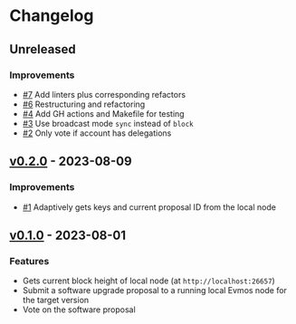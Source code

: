 <!--
Guiding Principles:

Changelogs are for humans, not machines.
There should be an entry for every single version.
The same types of changes should be grouped.
Versions and sections should be linkable.
The latest version comes first.
The release date of each version is displayed.
Mention whether you follow Semantic Versioning.

Usage:

Change log entries are to be added to the Unreleased section under the
appropriate stanza (see below). Each entry should ideally include a tag and
the Github issue reference in the following format:

* (<tag>) \#<issue-number> message

The issue numbers will later be link-ified during the release process so you do
not have to worry about including a link manually, but you can if you wish.

Types of changes (Stanzas):

"Features" for new features.
"Improvements" for changes in existing functionality.
"Deprecated" for soon-to-be removed features.
"Bug Fixes" for any bug fixes.
"Client Breaking" for breaking CLI commands and REST routes used by end-users.
"API Breaking" for breaking exported APIs used by developers building on SDK.
"State Machine Breaking" for any changes that result in a different AppState given same genesisState and txList.

Ref: https://keepachangelog.com/en/1.0.0/
-->

# Changelog

## Unreleased

### Improvements

- [#7](https://github.com/MalteHerrmann/upgrade-local-node-go/pull/7) Add linters plus corresponding refactors
- [#6](https://github.com/MalteHerrmann/upgrade-local-node-go/pull/6) Restructuring and refactoring
- [#4](https://github.com/MalteHerrmann/upgrade-local-node-go/pull/4) Add GH actions and Makefile for testing
- [#3](https://github.com/MalteHerrmann/upgrade-local-node-go/pull/3) Use broadcast mode `sync` instead of `block`
- [#2](https://github.com/MalteHerrmann/upgrade-local-node-go/pull/2) Only vote if account has delegations

## [v0.2.0](https://github.com/MalteHerrmann/upgrade-local-node-go/releases/tag/v0.2.0) - 2023-08-09

### Improvements

- [#1](https://github.com/MalteHerrmann/upgrade-local-node-go/pull/1) Adaptively gets keys and current proposal ID from the local node

## [v0.1.0](https://github.com/MalteHerrmann/upgrade-local-node-go/releases/tag/v0.1.0) - 2023-08-01

### Features

- Gets current block height of local node (at `http://localhost:26657`)
- Submit a software upgrade proposal to a running local Evmos node for the target version
- Vote on the software proposal
